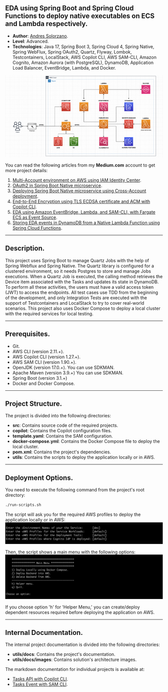 
## EDA using Spring Boot and Spring Cloud Functions to deploy native executables on ECS and Lambda respectively.

* **Author**: [Andres Solorzano](https://www.linkedin.com/in/aosolorzano/).
* **Level**: Advanced.
* **Technologies**: Java 17, Spring Boot 3, Spring Cloud 4, Spring Native, Spring WebFlux, Spring OAuth2, Quartz, Flyway, Lombok, Testcontainers, LocalStack, AWS Copilot CLI, AWS SAM-CLI, Amazon Cognito, Amazon Aurora (with PostgreSQL), DynamoDB, Application Load Balancer, EventBridge, Lambda, and Docker.

![](utils/images/solutions_architecture_v5.png)

You can read the following articles from my **Medium.com** account to get more project details:

1. [Multi-Account environment on AWS using IAM Identity Center](https://aosolorzano.medium.com/implementing-a-multi-account-environment-with-aws-organizations-and-the-iam-identity-center-d1cdb40bdf4d).
2. [OAuth2 in Spring Boot Native microservice](https://aosolorzano.medium.com/oauth2-in-spring-boot-native-reactive-microservice-with-amazon-cognito-as-oidc-service-c454d84a5234).
3. [Deploying Spring Boot Native microservice using Cross-Account deployment](https://aosolorzano.medium.com/spring-boot-native-microservice-on-ecs-fargate-using-aws-copilot-cli-for-cross-account-deployment-73b1836f21f7).
4. [End-to-End Encryption using TLS ECDSA certificate and ACM with Copilot CLI](https://aosolorzano.medium.com/end-to-end-encryption-using-tls-ecdsa-certificate-acm-and-aws-copilot-cli-64f5daafe977).
5. [EDA using Amazon EventBridge, Lambda, and SAM-CLI, with Fargate ECS as Event Source](https://aosolorzano.medium.com/eda-with-eventbridge-and-lambda-using-sam-cli-with-spring-boot-ms-on-fargate-ecs-as-event-source-9abee237be08).
6. [Storing EDA events in DynamoDB from a Native Lambda Function using Spring Cloud Functions](https://aosolorzano.medium.com/storing-eda-events-in-dynamodb-using-a-native-lambda-function-with-graalvm-spring-cloud-functions-c32cee4775fc).

---

## Description.
This project uses Spring Boot to manage Quartz Jobs with the help of Spring Webflux and Spring Native.
The Quartz library is configured for a clustered environment, so it needs Postgres to store and manage Jobs executions.
When a Quartz Job is executed, the calling method retrieves the Device item associated with the Tasks and updates its state in DynamoDB.
To perform all these activities, the users must have a valid access token (JWT) to access the endpoints.
All test cases use TDD from the beginning of the development, and only Integration Tests are executed with the support of Testcontainers and LocalStack to try to cover real-world scenarios.
This project also uses Docker Compose to deploy a local cluster with the required services for local testing.

---

## Prerequisites.
- Git.
- AWS CLI (version 2.11.+).
- AWS Copilot CLI (version 1.27.+).
- AWS SAM CLI (version 1.90.+).
- OpenJDK (version 17.0.+). You can use SDKMAN.
- Apache Maven (version 3.9.+) You can use SDKMAN.
- Spring Boot (version 3.1.+)
- Docker and Docker Compose.

---

## Project Structure.
The project is divided into the following directories:
- **src**: Contains source code of the required projects.
- **copilot**: Contains the Copilot configuration files.
- **template.yaml**: Contains the SAM configuration.
- **docker-compose.yml**: Contains the Docker Compose file to deploy the local cluster.
- **pom.xml**: Contains the project's dependencies.
- **utils**: Contains the scripts to deploy the application locally or in AWS.

---

## Deployment Options.
You need to execute the following command from the project's root directory:
```bash
./run-scripts.sh
```

The script will ask you for the required AWS profiles to deploy the application locally or in AWS:
![](utils/images/bash_script_entering_variables.png)

Then, the script shows a main menu with the following options:
![](utils/images/bash_script_main_menu.png)

If you choose option 'h' for 'Helper Menu,'
you can create/deploy dependent resources required before deploying the application on AWS.

---

## Internal Documentation.
The internal project documentation is divided into the following directories:
- **utils/docs**: Contains the project's documentation.
- **utils/docs/images**: Contains solution's architecture images.

The markdown documentation for individual projects is available at:
- [Tasks API with Copilot CLI](src/city-tasks-api/README.md).
- [Tasks Event with SAM CLI](src/city-tasks-events-function/README.md).
